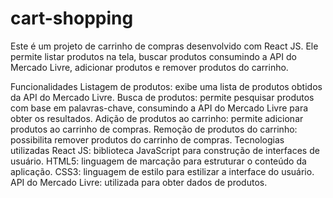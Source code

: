 # cart-shopping
Este é um projeto de carrinho de compras desenvolvido com React JS. Ele permite listar produtos na tela, buscar produtos consumindo a API do Mercado Livre, adicionar produtos e remover produtos do carrinho.

Funcionalidades
Listagem de produtos: exibe uma lista de produtos obtidos da API do Mercado Livre.
Busca de produtos: permite pesquisar produtos com base em palavras-chave, consumindo a API do Mercado Livre para obter os resultados.
Adição de produtos ao carrinho: permite adicionar produtos ao carrinho de compras.
Remoção de produtos do carrinho: possibilita remover produtos do carrinho de compras.
Tecnologias utilizadas
React JS: biblioteca JavaScript para construção de interfaces de usuário.
HTML5: linguagem de marcação para estruturar o conteúdo da aplicação.
CSS3: linguagem de estilo para estilizar a interface do usuário.
API do Mercado Livre: utilizada para obter dados de produtos.
